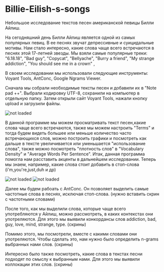 # Billie-Eilish-s-songs
Небольшое исследование текстов песен американской певицы Билли Айлиш.

На сегодняшний день Билли Айлиш является одной из самых популярных певиц. В ее песнях звучат депрессивные и суицидальные мотивы. Нам стало интересно, какие слова чаще всего встречаются в песнях этой 17-летней звезды. Мы взяли самые популярные треки:
"6.18.18",
"Bad guy",
"Copycat",
"Bellyache",
"Burry a friend", 
"My strange addiction",
"You should see me in a crown" ,

  В своем исследовании мы использовали следующие инструменты: Voyant Tools, AntConc, Google Ngrams Viewer.
  
  Сначала мы собрали необходимые тексты песен и добавили их в "Note pad ++". Выбрали кодировку UTF-8, сохранили на компьютер в отдельную папку. Затем открыли сайт Voyant Tools, нажали кнопку upload и загрузили файлы.
  
![not loaded](https://pp.userapi.com/c850336/v850336186/15dea7/_ai5hrWkQEE.jpg)

В данной программе мы можем просматривать текст песен,какие слова чаще всего встречаются, также мы можем настроить "Terms" и тогда будем видеть большее или меньше количество часто встречающихся слов, можно построить графики и посмотреть как дальше в тексте увеличивается или уменьшается "использование слова", также можно посмотреть "плотность слов" в "Vocabulary Density" и "Average Words Per Sentence". Итак, данная программа помогла нам расставить акценты в дальнейшем исследовании. Теперь мы знаем, например, какие слова стоит добавить в стоп-слова (i'm,you're,just,duh и др)

![not loaded](https://pp.userapi.com/c850336/v850336186/15deb1/9jNWMOOUKvs.jpg)
![not loaded](https://pp.userapi.com/c850336/v850336186/15debb/9gAwuNOAtmc.jpg)

Далее мы будем рабоать с AntConc. Он позволяет выделить самые частотные слова в песнях, исключая стоп-слова. (нужно вставить скрин с частотными словами) 

После того, как мы выделили слова, которые чаще всего употребляются у Айлиш, можно рассмотреть, в каких контекстах они употреляются. Для этого мы выявили конкордансы слов addiction, bad, guy, love, mind, strange, type.  (скрины) 

Помимо этого, мы посмотрели, вместе с какими словами они употреляются. Чтобы сделать это, нам нужно было определить n-grams выбранных нами слов. (скрины)

Интересно было также посмотреть, какие слова в текстах песни подходят по смыслу к выбранным нами. Для этого мы выявили коллокации этих слов. (скрины) 
